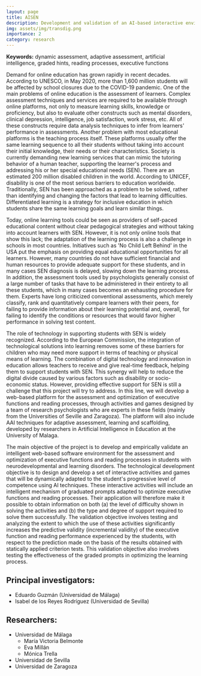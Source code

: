 ```yaml
---
layout: page
title: AISEN
description: Development and validation of an AI-based interactive environment for the assessment and optimization of executive functions and reading processes in developmental disorders
img: assets/img/transdig.png
importance: 2
category: research
---
```


**Keywords:** dynamic assessment, adaptive assessment, artificial intelligence, graded hints, reading processes, executive functions

Demand for online education has grown rapidly in recent decades. According to UNESCO, in May 2020, more than 1,600 million students will be affected by school closures due to the COVID-19 pandemic. One of the main problems of online education is the assessment of learners. Complex assessment techniques and services are required to be available through online platforms, not only to measure learning skills, knowledge or proficiency, but also to evaluate other constructs such as mental disorders, clinical depression, intelligence, job satisfaction, work stress, etc. All of these constructs require data analysis techniques to infer from learners' performance in assessments. Another problem with most educational platforms is the teaching process itself. These platforms usually offer the same learning sequence to all their students without taking into account their initial knowledge, their needs or their characteristics. Society is currently demanding new learning services that can mimic the tutoring behavior of a human teacher, supporting the learner's process and addressing his or her special educational needs (SEN). There are an estimated 200 million disabled children in the world. According to UNICEF, disability is one of the most serious barriers to education worldwide. Traditionally, SEN has been approached as a problem to be solved, rather than identifying and changing the factors that lead to learning difficulties. Differentiated learning is a strategy for inclusive education in which students share the same learning goals and learn similar things.

Today, online learning tools could be seen as providers of self-paced educational content without clear pedagogical strategies and without taking into account learners with SEN. However, it is not only online tools that show this lack; the adaptation of the learning process is also a challenge in schools in most countries. Initiatives such as 'No Child Left Behind' in the USA put the emphasis on providing equal educational opportunities for all learners. However, many countries do not have sufficient financial and human resources to provide adequate support for these students, and in many cases SEN diagnosis is delayed, slowing down the learning process. In addition, the assessment tools used by psychologists generally consist of a large number of tasks that have to be administered in their entirety to all these students, which in many cases becomes an exhausting procedure for them. Experts have long criticized conventional assessments, which merely classify, rank and quantitatively compare learners with their peers, for failing to provide information about their learning potential and, overall, for failing to identify the conditions or resources that would favor higher performance in solving test content.

The role of technology in supporting students with SEN is widely recognized. According to the European Commission, the integration of technological solutions into learning removes some of these barriers for children who may need more support in terms of teaching or physical means of learning. The combination of digital technology and innovation in education allows teachers to receive and give real-time feedback, helping them to support students with SEN. This synergy will help to reduce the digital divide caused by various factors such as disability or socio-economic status. However, providing effective support for SEN is still a challenge that this project will try to address. In this line, we will develop a web-based platform for the assessment and optimization of executive functions and reading processes, through activities and games designed by a team of research psychologists who are experts in these fields (mainly from the Universities of Seville and Zaragoza). The platform will also include AAI techniques for adaptive assessment, learning and scaffolding, developed by researchers in Artificial Intelligence in Education at the University of Malaga.

The main objective of the project is to develop and empirically validate an intelligent web-based software environment for the assessment and optimization of executive functions and reading processes in students with neurodevelopmental and learning disorders. The technological development objective is to design and develop a set of interactive activities and games that will be dynamically adapted to the student's progressive level of competence using AI techniques. These interactive activities will include an intelligent mechanism of graduated prompts adapted to optimize executive functions and reading processes. Their application will therefore make it possible to obtain information on both (a) the level of difficulty shown in solving the activities and (b) the type and degree of support required to solve them successfully. The validation objective involves testing and analyzing the extent to which the use of these activities significantly increases the predictive validity (incremental validity) of the executive function and reading performance experienced by the students, with respect to the prediction made on the basis of the results obtained with statically applied criterion tests. This validation objective also involves testing the effectiveness of the graded prompts in optimizing the learning process.

## Principal investigators:
- Eduardo Guzmán (Universidad de Málaga)
- Isabel de los Reyes Rodríguez (Universidad de Sevilla)

## Researchers:
- Universidad de Málaga
  - María Victoria Belmonte
  - Eva Millán
  - Mónica Trella
- Universidad de Sevilla
- Universidad de Zaragoza

